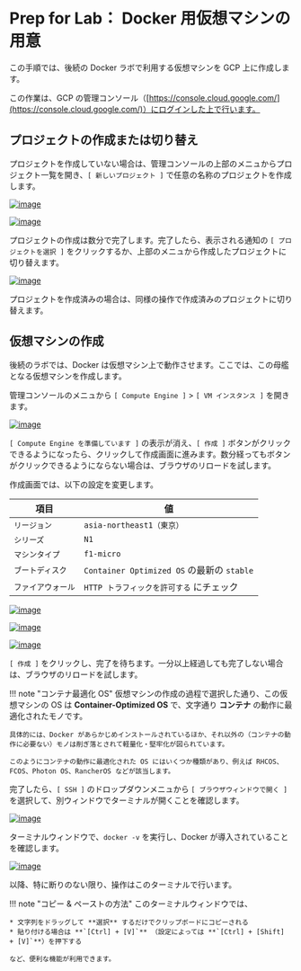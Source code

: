 # Prep for Lab： Docker 用仮想マシンの用意

この手順では、後続の Docker ラボで利用する仮想マシンを GCP 上に作成します。

この作業は、GCP の管理コンソール（[https://console.cloud.google.com/](https://console.cloud.google.com/)）にログインした上で行います。


## プロジェクトの作成または切り替え

プロジェクトを作成していない場合は、管理コンソールの上部のメニュからプロジェクト一覧を開き、`[ 新しいプロジェクト ]` で任意の名称のプロジェクトを作成します。

[![image](https://user-images.githubusercontent.com/2920259/98776476-55b7b680-2432-11eb-931b-c09d96d858f8.png)](https://user-images.githubusercontent.com/2920259/98776476-55b7b680-2432-11eb-931b-c09d96d858f8.png)

[![image](https://user-images.githubusercontent.com/2920259/98776547-7a139300-2432-11eb-9847-75727262076f.png)](https://user-images.githubusercontent.com/2920259/98776547-7a139300-2432-11eb-9847-75727262076f.png)

プロジェクトの作成は数分で完了します。完了したら、表示される通知の `[ プロジェクトを選択 ]` をクリックするか、上部のメニュから作成したプロジェクトに切り替えます。

[![image](https://user-images.githubusercontent.com/2920259/98776725-d7a7df80-2432-11eb-86f8-56ca58101b75.png)](https://user-images.githubusercontent.com/2920259/98776725-d7a7df80-2432-11eb-86f8-56ca58101b75.png)

プロジェクトを作成済みの場合は、同様の操作で作成済みのプロジェクトに切り替えます。


## 仮想マシンの作成

後続のラボでは、Docker は仮想マシン上で動作させます。ここでは、この母艦となる仮想マシンを作成します。

管理コンソールのメニュから `[ Compute Engine ]` > `[ VM インスタンス ]` を開きます。

[![image](https://user-images.githubusercontent.com/2920259/98776867-1dfd3e80-2433-11eb-9d1f-6553393dbffa.png)](https://user-images.githubusercontent.com/2920259/98776867-1dfd3e80-2433-11eb-9d1f-6553393dbffa.png)

`[ Compute Engine を準備しています ]` の表示が消え、`[ 作成 ]` ボタンがクリックできるようになったら、クリックして作成画面に進みます。数分経ってもボタンがクリックできるようにならない場合は、ブラウザのリロードを試します。

作成画面では、以下の設定を変更します。

| 項目 | 値 |
| - | - |
| `リージョン` | `asia-northeast1（東京）` |
| `シリーズ` | `N1` |
| `マシンタイプ` | `f1-micro` |
| `ブートディスク` | `Container Optimized OS` の最新の `stable` |
| `ファイアウォール` | `HTTP トラフィックを許可する` にチェック |

[![image](https://user-images.githubusercontent.com/2920259/98777740-a03a3280-2434-11eb-968c-645f35957da0.png)](https://user-images.githubusercontent.com/2920259/98777740-a03a3280-2434-11eb-968c-645f35957da0.png)

[![image](https://user-images.githubusercontent.com/2920259/98777625-71bc5780-2434-11eb-86c4-f15860954ad7.png)](https://user-images.githubusercontent.com/2920259/98777625-71bc5780-2434-11eb-86c4-f15860954ad7.png)

[![image](https://user-images.githubusercontent.com/2920259/98777789-b34d0280-2434-11eb-8c35-0f3a38ca10b1.png)](https://user-images.githubusercontent.com/2920259/98777789-b34d0280-2434-11eb-8c35-0f3a38ca10b1.png)

`[ 作成 ]` をクリックし、完了を待ちます。一分以上経過しても完了しない場合は、ブラウザのリロードを試します。

!!! note "コンテナ最適化 OS"
    仮想マシンの作成の過程で選択した通り、この仮想マシンの OS は **Container-Optimized OS** で、文字通り **コンテナ** の動作に最適化されたモノです。

    具体的には、Docker があらかじめインストールされているほか、それ以外の（コンテナの動作に必要ない）モノは削ぎ落とされて軽量化・堅牢化が図られています。

    このようにコンテナの動作に最適化された OS にはいくつか種類があり、例えば RHCOS、FCOS、Photon OS、RancherOS などが該当します。

完了したら、`[ SSH ]` のドロップダウンメニュから `[ ブラウザウィンドウで開く ]` を選択して、別ウィンドウでターミナルが開くことを確認します。

[![image](https://user-images.githubusercontent.com/2920259/98778035-1343a900-2435-11eb-8394-f16da4253e4f.png)](https://user-images.githubusercontent.com/2920259/98778035-1343a900-2435-11eb-8394-f16da4253e4f.png)

ターミナルウィンドウで、`docker -v` を実行し、Docker が導入されていることを確認します。

[![image](https://user-images.githubusercontent.com/2920259/98778201-569e1780-2435-11eb-8f95-38996549dbc3.png)](https://user-images.githubusercontent.com/2920259/98778201-569e1780-2435-11eb-8f95-38996549dbc3.png)

以降、特に断りのない限り、操作はこのターミナルで行います。

!!! note "コピー & ペーストの方法"
    このターミナルウィンドウでは、
    
    * 文字列をドラッグして **選択** するだけでクリップボードにコピーされる
    * 貼り付ける場合は **`[Ctrl] + [V]`** （設定によっては **`[Ctrl] + [Shift] + [V]`**）を押下する
    
    など、便利な機能が利用できます。
